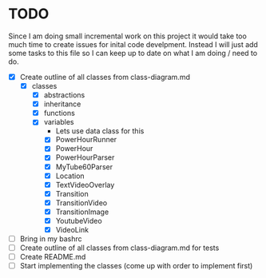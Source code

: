 # TODO

Since I am doing small incremental work on this project it would take too much time to create issues for inital code develpment. Instead I will just add some tasks to this file so I can keep up to date on what I am doing / need to do.

- [x] Create outline of all classes from class-diagram.md
    - [x] classes
        - [x] abstractions
        - [x] inheritance
        - [x] functions
        - [x] variables
            - Lets use data class for this
            - [x] PowerHourRunner
            - [x] PowerHour
            - [x] PowerHourParser
            - [x] MyTube60Parser
            - [x] Location
            - [x] TextVideoOverlay
            - [x] Transition
            - [x] TransitionVideo
            - [x] TransitionImage
            - [x] YoutubeVideo
            - [x] VideoLink
- [ ] Bring in my bashrc
- [ ] Create outline of all classes from class-diagram.md for tests
- [ ] Create README.md
- [ ] Start implementing the classes (come up with order to implement first)
